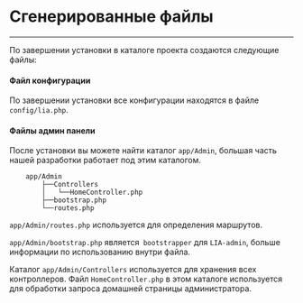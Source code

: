 # Сгенерированные файлы #
------------
По завершении установки в каталоге проекта создаются следующие файлы:

#### Файл конфигурации
По завершении установки все конфигурации находятся в файле `config/lia.php`.

#### Файлы админ панели
После установки вы можете найти каталог `app/Admin`, большая часть нашей разработки работает под этим каталогом.
```$xslt
    app/Admin
        ├──Controllers
        │   └──HomeController.php
        ├──bootstrap.php
        └──routes.php
```
`app/Admin/routes.php` используется для определения маршрутов.

`app/Admin/bootstrap.php` является` bootstrapper` для `LIA-admin`, больше информации по использованию внутри файла.

Каталог `app/Admin/Controllers` используется для хранения всех контроллеров. Файл `HomeController.php` в этом каталоге используется для обработки запроса домашней страницы администратора.